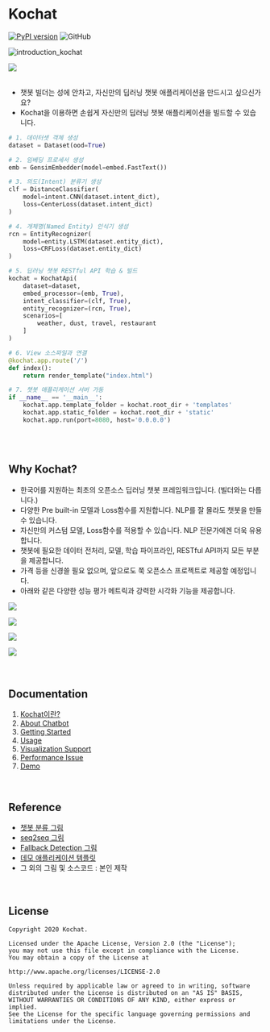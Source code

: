 # Kochat
[![PyPI version](https://badge.fury.io/py/kochat.svg)](https://badge.fury.io/py/kochat)
![GitHub](https://img.shields.io/github/license/gusdnd852/kochat)

![introduction_kochat](https://user-images.githubusercontent.com/38183241/85958000-1b8ed080-b9cd-11ea-99d6-69b472f3e2ff.jpg)
<br>

![](https://user-images.githubusercontent.com/38183241/86410173-4347a680-bcf5-11ea-9261-e272ad21ed36.gif)
<br><br>

- 챗봇 빌더는 성에 안차고, 자신만의 딥러닝 챗봇 애플리케이션을 만드시고 싶으신가요?
- Kochat을 이용하면 손쉽게 자신만의 딥러닝 챗봇 애플리케이션을 빌드할 수 있습니다.

```python
# 1. 데이터셋 객체 생성
dataset = Dataset(ood=True)

# 2. 임베딩 프로세서 생성
emb = GensimEmbedder(model=embed.FastText())

# 3. 의도(Intent) 분류기 생성
clf = DistanceClassifier(
    model=intent.CNN(dataset.intent_dict),                  
    loss=CenterLoss(dataset.intent_dict)                    
)

# 4. 개체명(Named Entity) 인식기 생성                                                     
rcn = EntityRecognizer(
    model=entity.LSTM(dataset.entity_dict),
    loss=CRFLoss(dataset.entity_dict)
)

# 5. 딥러닝 챗봇 RESTful API 학습 & 빌드
kochat = KochatApi(
    dataset=dataset, 
    embed_processor=(emb, True), 
    intent_classifier=(clf, True),
    entity_recognizer=(rcn, True), 
    scenarios=[
        weather, dust, travel, restaurant
    ]
)

# 6. View 소스파일과 연결                                                                                                        
@kochat.app.route('/')
def index():
    return render_template("index.html")

# 7. 챗봇 애플리케이션 서버 가동                                                          
if __name__ == '__main__':
    kochat.app.template_folder = kochat.root_dir + 'templates'
    kochat.app.static_folder = kochat.root_dir + 'static'
    kochat.app.run(port=8080, host='0.0.0.0')
```
<br><br>

## Why Kochat?
- 한국어를 지원하는 최초의 오픈소스 딥러닝 챗봇 프레임워크입니다. (빌더와는 다릅니다.)
- 다양한 Pre built-in 모델과 Loss함수를 지원합니다. NLP를 잘 몰라도 챗봇을 만들 수 있습니다.
- 자신만의 커스텀 모델, Loss함수를 적용할 수 있습니다. NLP 전문가에겐 더욱 유용합니다.
- 챗봇에 필요한 데이터 전처리, 모델, 학습 파이프라인, RESTful API까지 모든 부분을 제공합니다.
- 가격 등을 신경쓸 필요 없으며, 앞으로도 쭉 오픈소스 프로젝트로 제공할 예정입니다.
- 아래와 같은 다양한 성능 평가 메트릭과 강력한 시각화 기능을 제공합니다.

![](https://user-images.githubusercontent.com/38183241/86397184-513dfd00-bcde-11ea-9540-aa56a24b6d9b.png)

![](https://user-images.githubusercontent.com/38183241/86397411-b8f44800-bcde-11ea-8b66-22423c12584c.png)

![](https://user-images.githubusercontent.com/38183241/86396855-b47b5f80-bcdd-11ea-9672-4adf0f0ed140.png)

![](https://user-images.githubusercontent.com/38183241/86323429-c62a1c00-bc77-11ea-9caf-ede65f4cbc6c.png)
<br><br><br>

## Documentation

1. [Kochat이란?](https://github.com/gusdnd852/kochat/tree/master/docs/01_kocaht_이란.md)
2. [About Chatbot](https://github.com/gusdnd852/kochat/tree/master/docs/02_about_chatbot.md)
3. [Getting Started](https://github.com/gusdnd852/kochat/tree/master/docs/03_getting_started.md)
4. [Usage](https://github.com/gusdnd852/kochat/tree/master/docs/04_usage.md)
5. [Visualization Support](https://github.com/gusdnd852/kochat/tree/master/docs/05_visualization_support.md)
6. [Performance Issue](https://github.com/gusdnd852/kochat/tree/master/docs/06_performance_issue.md)
7. [Demo](https://github.com/gusdnd852/kochat/tree/master/docs/07_demo.md)


<br>

## Reference
- [챗봇 분류 그림](https://towardsdatascience.com/chatbots-are-cool-a-framework-using-python-part-1-overview-7c69af7a7439)
- [seq2seq 그림](https://mc.ai/implement-of-seq2seq-model/)
- [Fallback Detection 그림](https://docs.smartly.ai/docs/intent-detection)
- [데모 애플리케이션 템플릿](https://bootsnipp.com/snippets/ZlkBn)
- 그 외의 그림 및 소스코드 : 본인 제작
<br><br><br>

## License
```
Copyright 2020 Kochat.

Licensed under the Apache License, Version 2.0 (the "License");
you may not use this file except in compliance with the License.
You may obtain a copy of the License at

http://www.apache.org/licenses/LICENSE-2.0

Unless required by applicable law or agreed to in writing, software
distributed under the License is distributed on an "AS IS" BASIS,
WITHOUT WARRANTIES OR CONDITIONS OF ANY KIND, either express or implied.
See the License for the specific language governing permissions and
limitations under the License.
```
